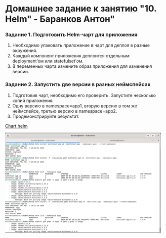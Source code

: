 # Домашнее задание к занятию "10. Helm" - Баранков Антон"

### Задание 1. Подготовить Helm-чарт для приложения
1. Необходимо упаковать приложение в чарт для деплоя в разные окружения.  
2. Каждый компонент приложения деплоится отдельным deployment’ом или statefulset’ом.  
3. В переменных чарта измените образ приложения для изменения версии.  

### Задание 2. Запустить две версии в разных неймспейсах
1. Подготовив чарт, необходимо его проверить. Запуститe несколько копий приложения.  
2. Одну версию в namespace=app1, вторую версию в том же неймспейсе, третью версию в namespace=app2.  
3. Продемонстрируйте результат.  

[Chart helm](./img/)  

![Скриншот](img/1.JPG)

